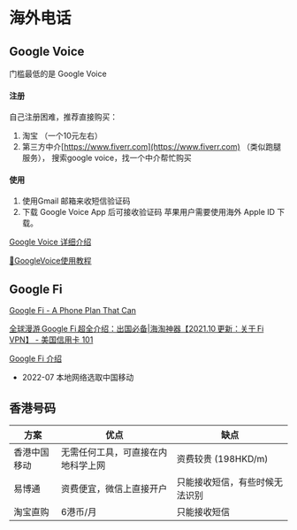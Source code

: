 # 海外电话

## Google Voice

门槛最低的是 Google Voice

#### 注册

自己注册困难，推荐直接购买：

1. 淘宝 （一个10元左右）
2. 第三方中介[https://www.fiverr.com](https://www.fiverr.com) （类似跑腿服务）， 搜索google voice，找一个中介帮忙购买

#### 使用

1. 使用Gmail 邮箱来收短信验证码
2. 下载 Google Voice App 后可接收验证码 苹果用户需要使用海外 Apple ID 下载。

[Google Voice 详细介绍](https://www.notion.so/Google-Voice-a26e6df0e33d4fa9991ab8b9a667279e)

[📖GoogleVoice使用教程](https://wiki.gvsell.com/)

## Google Fi

[Google Fi - A Phone Plan That Can](https://fi.google.com/about/)

[全球漫游 Google Fi 超全介绍：出国必备|海淘神器【2021.10 更新：关于 Fi VPN】 - 美国信用卡 101](https://www.uscreditcards101.com/google-fi-review/)

[Google Fi 介绍](https://www.notion.so/Google-Fi-6c11ed52857248ffa2fee204960a9078)

* 2022-07 本地网络选取中国移动

## 香港号码

| 方案     | 优点                | 缺点              |
| ------ | ----------------- | --------------- |
| 香港中国移动 | 无需任何工具，可直接在内地科学上网 | 资费较贵 (198HKD/m) |
| 易博通    | 资费便宜，微信上直接开户      | 只能接收短信，有些时候无法识别 |
| 淘宝直购   | 6港币/月             | 只能接收短信          |
